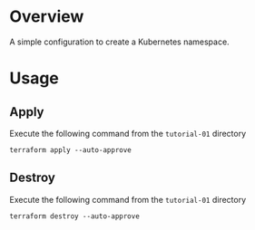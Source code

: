 # Overview

A simple configuration to create a Kubernetes namespace.

# Usage

## Apply

Execute the following command from the `tutorial-01` directory
```
terraform apply --auto-approve 
```

## Destroy

Execute the following command from the `tutorial-01` directory
```
terraform destroy --auto-approve 
```
